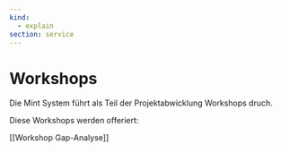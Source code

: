 ```yaml
---
kind:
  - explain
section: service
---
```


# Workshops

Die Mint System führt als Teil der Projektabwicklung Workshops druch.

Diese Workshops werden offeriert:

[[Workshop Gap-Analyse]]
